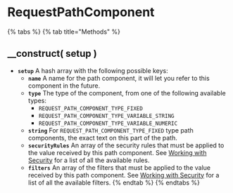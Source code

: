 # RequestPathComponent

{% tabs %}
{% tab title="Methods" %}
## \_\_construct\( setup \)

* **`setup`** A hash array with the following possible keys:
  * **`name`** A name for the path component, it will let you refer to this component in the future.
  * **`type`** The type of the component, from one of the following available types:
    * `REQUEST_PATH_COMPONENT_TYPE_FIXED`
    * `REQUEST_PATH_COMPONENT_TYPE_VARIABLE_STRING`
    * `REQUEST_PATH_COMPONENT_TYPE_VARIABLE_NUMERIC`
  * **`string`** For `REQUEST_PATH_COMPONENT_TYPE_FIXED` type path components, the exact text on this part of the path.
  * **`securityRules`** An array of the security rules that must be applied to the value received by this path component. See [Working with Security](../../guide/security-guide.md) for a list of all the available rules.
  * **`filters`** An array of the filters that must be applied to the value received by this path component. See [Working with Security](../../guide/security-guide.md) for a list of all the available filters.
{% endtab %}
{% endtabs %}

